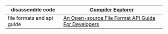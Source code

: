 
| disassemble code           | [Compiler Explorer](https://godbolt.org/)                                          |
| -------------------------- | ---------------------------------------------------------------------------------- |
| file formats and api guide | [An Open-source File Format API Guide For Developers](https://www.fileformat.com/) |
